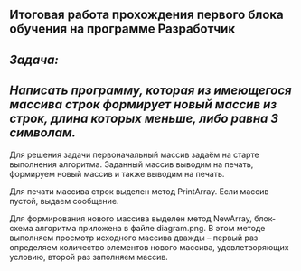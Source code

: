 ##  Итоговая работа прохождения первого блока обучения на программе Разработчик
## ***Задача:***
## *Написать программу, которая из имеющегося массива строк формирует новый массив из строк, длина которых меньше, либо равна 3 символам.*
Для решения задачи первоначальный массив задаём на старте выполнения алгоритма. Заданный массив выводим на печать, формируем новый массив и также выводим на печать.

Для печати массива строк выделен метод PrintArray. Если массив пустой, выдаем сообщение.

Для формирования нового массива выделен метод NewArray, блок-схема алгоритма приложена в файле diagram.png. В этом методе выполняем просмотр исходного массива дважды – первый раз определяем количество элементов нового массива, удовлетворяющих условию, второй раз заполняем массив. 